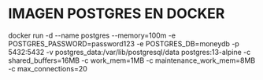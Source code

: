 <h1>IMAGEN POSTGRES EN DOCKER</h1>
docker run -d --name postgres --memory=100m -e POSTGRES_PASSWORD=password123 -e POSTGRES_DB=moneydb -p 5432:5432 -v postgres_data:/var/lib/postgresql/data postgres:13-alpine -c shared_buffers=16MB -c work_mem=1MB -c maintenance_work_mem=8MB -c max_connections=20
